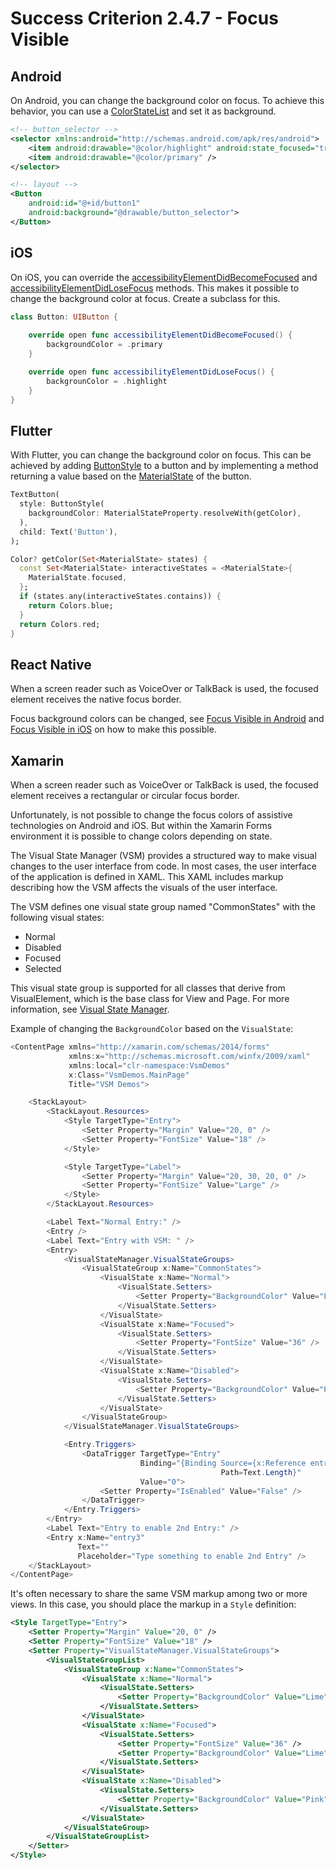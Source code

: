# Success Criterion 2.4.7 - Focus Visible

## Android

On Android, you can change the background color on focus. To achieve this behavior, you can use a [ColorStateList](https://developer.android.com/guide/topics/resources/color-list-resource) and set it as background.

```xml
<!-- button_selector -->
<selector xmlns:android="http://schemas.android.com/apk/res/android">
    <item android:drawable="@color/highlight" android:state_focused="true" />
    <item android:drawable="@color/primary" />
</selector>

<!-- layout -->
<Button
    android:id="@+id/button1"
    android:background="@drawable/button_selector">
</Button>
```

## iOS

On iOS, you can override the [accessibilityElementDidBecomeFocused](https://developer.apple.com/documentation/objectivec/nsobject/1615183-accessibilityelementdidbecomefoc) and [accessibilityElementDidLoseFocus](https://developer.apple.com/documentation/objectivec/nsobject/1615082-accessibilityelementdidlosefocus) methods. This makes it possible to change the background color at focus. Create a subclass for this.

```swift
class Button: UIButton {
    
    override open func accessibilityElementDidBecomeFocused() {
        backgroundColor = .primary
    }

    override open func accessibilityElementDidLoseFocus() {
        backgrounColor = .highlight
    }
}
```

## Flutter

With Flutter, you can change the background color on focus. This can be achieved by adding [ButtonStyle](https://api.flutter.dev/flutter/material/ButtonStyle-class.html) to a button and by implementing a method returning a value based on the [MaterialState](https://api.flutter.dev/flutter/material/MaterialState.html) of the button.

```dart
TextButton(
  style: ButtonStyle(
    backgroundColor: MaterialStateProperty.resolveWith(getColor),
  ),
  child: Text('Button'),
);

Color? getColor(Set<MaterialState> states) {
  const Set<MaterialState> interactiveStates = <MaterialState>{
    MaterialState.focused,
  };
  if (states.any(interactiveStates.contains)) {
    return Colors.blue;
  }
  return Colors.red;
}
```

## React Native

When a screen reader such as VoiceOver or TalkBack is used, the focused element receives the native focus border. 

Focus background colors can be changed, see [Focus Visible in Android](./../../Android/en/2.4.7.md) and [Focus Visible in iOS](./../../iOS/en/2.4.7.md) on how to make this possible.

## Xamarin

When a screen reader such as VoiceOver or TalkBack is used, the focused element receives a rectangular or circular focus border.

Unfortunately, is not possible to change the focus colors of assistive technologies on Android and iOS. But within the Xamarin Forms environment it is possible to change colors depending on state.

The Visual State Manager (VSM) provides a structured way to make visual changes to the user interface from code. In most cases, the user interface of the application is defined in XAML. This XAML includes markup describing how the VSM affects the visuals of the user interface.

The VSM defines one visual state group named "CommonStates" with the following visual states:

- Normal
- Disabled
- Focused
- Selected

This visual state group is supported for all classes that derive from VisualElement, which is the base class for View and Page. For more information, see [Visual State Manager](https://docs.microsoft.com/en-us/xamarin/xamarin-forms/user-interface/visual-state-manager).

Example of changing the `BackgroundColor` based on the `VisualState`:

```csharp
<ContentPage xmlns="http://xamarin.com/schemas/2014/forms"
             xmlns:x="http://schemas.microsoft.com/winfx/2009/xaml"
             xmlns:local="clr-namespace:VsmDemos"
             x:Class="VsmDemos.MainPage"
             Title="VSM Demos">

    <StackLayout>
        <StackLayout.Resources>
            <Style TargetType="Entry">
                <Setter Property="Margin" Value="20, 0" />
                <Setter Property="FontSize" Value="18" />
            </Style>

            <Style TargetType="Label">
                <Setter Property="Margin" Value="20, 30, 20, 0" />
                <Setter Property="FontSize" Value="Large" />
            </Style>
        </StackLayout.Resources>

        <Label Text="Normal Entry:" />
        <Entry />
        <Label Text="Entry with VSM: " />
        <Entry>
            <VisualStateManager.VisualStateGroups>
                <VisualStateGroup x:Name="CommonStates">
                    <VisualState x:Name="Normal">
                        <VisualState.Setters>
                            <Setter Property="BackgroundColor" Value="Lime" />
                        </VisualState.Setters>
                    </VisualState>
                    <VisualState x:Name="Focused">
                        <VisualState.Setters>
                            <Setter Property="FontSize" Value="36" />
                        </VisualState.Setters>
                    </VisualState>
                    <VisualState x:Name="Disabled">
                        <VisualState.Setters>
                            <Setter Property="BackgroundColor" Value="Pink" />
                        </VisualState.Setters>
                    </VisualState>
                </VisualStateGroup>
            </VisualStateManager.VisualStateGroups>

            <Entry.Triggers>
                <DataTrigger TargetType="Entry"
                             Binding="{Binding Source={x:Reference entry3},
                                               Path=Text.Length}"
                             Value="0">
                    <Setter Property="IsEnabled" Value="False" />
                </DataTrigger>
            </Entry.Triggers>
        </Entry>
        <Label Text="Entry to enable 2nd Entry:" />
        <Entry x:Name="entry3"
               Text=""
               Placeholder="Type something to enable 2nd Entry" />
    </StackLayout>
</ContentPage>
```

It's often necessary to share the same VSM markup among two or more views. In this case, you should place the markup in a `Style` definition:

```xml
<Style TargetType="Entry">
    <Setter Property="Margin" Value="20, 0" />
    <Setter Property="FontSize" Value="18" />
    <Setter Property="VisualStateManager.VisualStateGroups">
        <VisualStateGroupList>
            <VisualStateGroup x:Name="CommonStates">
                <VisualState x:Name="Normal">
                    <VisualState.Setters>
                        <Setter Property="BackgroundColor" Value="Lime" />
                    </VisualState.Setters>
                </VisualState>
                <VisualState x:Name="Focused">
                    <VisualState.Setters>
                        <Setter Property="FontSize" Value="36" />
                        <Setter Property="BackgroundColor" Value="Lime" />
                    </VisualState.Setters>
                </VisualState>
                <VisualState x:Name="Disabled">
                    <VisualState.Setters>
                        <Setter Property="BackgroundColor" Value="Pink" />
                    </VisualState.Setters>
                </VisualState>
            </VisualStateGroup>
        </VisualStateGroupList>
    </Setter>
</Style>
```
